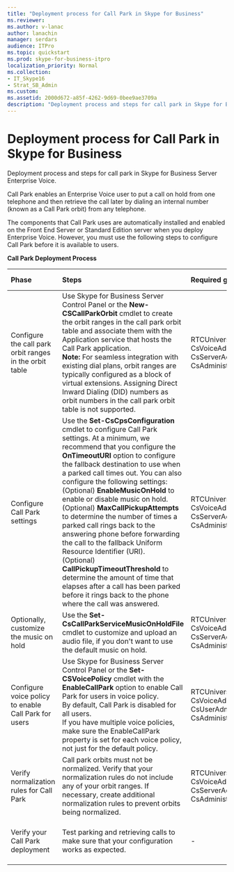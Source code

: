 ```yaml
---
title: "Deployment process for Call Park in Skype for Business"
ms.reviewer: 
ms.author: v-lanac
author: lanachin
manager: serdars
audience: ITPro
ms.topic: quickstart
ms.prod: skype-for-business-itpro
localization_priority: Normal
ms.collection: 
- IT_Skype16
- Strat_SB_Admin
ms.custom: 
ms.assetid: 2000d672-a85f-4262-9d69-0bee9ae3709a
description: "Deployment process and steps for call park in Skype for Business Server Enterprise Voice."
---
```


# Deployment process for Call Park in Skype for Business
 
Deployment process and steps for call park in Skype for Business Server Enterprise Voice.
  
Call Park enables an Enterprise Voice user to put a call on hold from one telephone and then retrieve the call later by dialing an internal number (known as a Call Park orbit) from any telephone.
  
The components that Call Park uses are automatically installed and enabled on the Front End Server or Standard Edition server when you deploy Enterprise Voice. However, you must use the following steps to configure Call Park before it is available to users. 
  
**Call Park Deployment Process**

|**Phase**|**Steps**|**Required groups and roles**|**Deployment documentation**|
|:-----|:-----|:-----|:-----|
|Configure the call park orbit ranges in the orbit table  <br/> |Use Skype for Business Server Control Panel or the **New-CSCallParkOrbit** cmdlet to create the orbit ranges in the call park orbit table and associate them with the Application service that hosts the Call Park application. <br/> **Note:** For seamless integration with existing dial plans, orbit ranges are typically configured as a block of virtual extensions. Assigning Direct Inward Dialing (DID) numbers as orbit numbers in the call park orbit table is not supported. <br/> |RTCUniversalServerAdmins  <br/> CsVoiceAdministrator  <br/> CsServerAdministrator  <br/> CsAdministrator  <br/> |[Create or modify a Call Park orbit range in Skype for Business](create-or-modify-a-call-park-orbit-range.md) <br/> |
|Configure Call Park settings  <br/> | Use the **Set-CsCpsConfiguration** cmdlet to configure Call Park settings. At a minimum, we recommend that you configure the **OnTimeoutURI** option to configure the fallback destination to use when a parked call times out. You can also configure the following settings: <br/>  (Optional) **EnableMusicOnHold** to enable or disable music on hold. <br/>  (Optional) **MaxCallPickupAttempts** to determine the number of times a parked call rings back to the answering phone before forwarding the call to the fallback Uniform Resource Identifier (URI). <br/>  (Optional) **CallPickupTimeoutThreshold** to determine the amount of time that elapses after a call has been parked before it rings back to the phone where the call was answered. <br/> |RTCUniversalServerAdmins  <br/> CsVoiceAdministrator  <br/> CsServerAdministrator  <br/> CsAdministrator  <br/> |[Configure Call Park settings in Skype for Business](configure-call-park-settings.md) <br/> |
|Optionally, customize the music on hold  <br/> |Use the **Set-CsCallParkServiceMusicOnHoldFile** cmdlet to customize and upload an audio file, if you don't want to use the default music on hold. <br/> |RTCUniversalServerAdmins  <br/> CsVoiceAdministrator  <br/> CsServerAdministrator  <br/> CsAdministrator  <br/> |[Customize Call Park music on hold inSkype for Business](customize-call-park-music-on-hold.md) <br/> |
|Configure voice policy to enable Call Park for users  <br/> |Use Skype for Business Server Control Panel or the **Set-CSVoicePolicy** cmdlet with the **EnableCallPark** option to enable Call Park for users in voice policy. <br/> By default, Call Park is disabled for all users.  <br/> If you have multiple voice policies, make sure the EnableCallPark property is set for each voice policy, not just for the default policy.  <br/> |RTCUniversalServerAdmins  <br/> CsVoiceAdministrator  <br/> CsUserAdministrator  <br/> CsAdministrator  <br/> |[Enable Call Park for users in Skype for Business](enable-call-park-for-users.md) <br/> |
|Verify normalization rules for Call Park  <br/> |Call park orbits must not be normalized. Verify that your normalization rules do not include any of your orbit ranges. If necessary, create additional normalization rules to prevent orbits being normalized.  <br/> |RTCUniversalServerAdmins  <br/> CsVoiceAdministrator  <br/> CsServerAdministrator  <br/> CsAdministrator  <br/> |[Verify normalization rules for Call Park in Skype for Business](verify-normalization-rules-for-call-park.md) <br/> |
|Verify your Call Park deployment  <br/> |Test parking and retrieving calls to make sure that your configuration works as expected.  <br/> |-  <br/> |[(Optional) Verify Call Park deployment in Skype for Business](optional-verify-call-park-deployment.md) <br/> |
   


